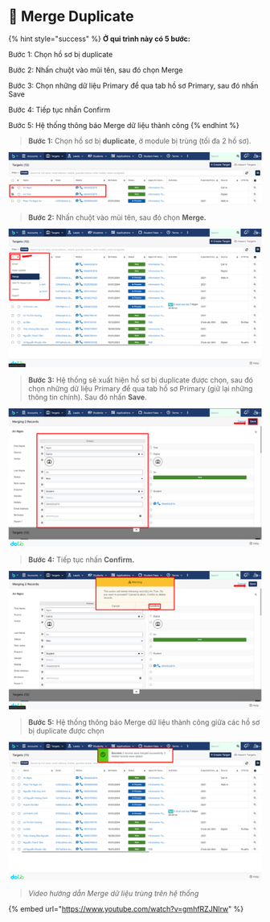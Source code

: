 # 🤲 Merge Duplicate

{% hint style="success" %}
**Ở qui trình này có 5 bước:**

Bước 1: Chọn hồ sơ bị duplicate

Bước 2: Nhấn chuột vào mũi tên, sau đó chọn Merge

Bước 3: Chọn những dữ liệu Primary để qua tab hồ sơ Primary, sau đó nhấn Save

Bước 4: Tiếp tục nhấn Confirm

Bước 5: Hệ thống thông báo Merge dữ liệu thành công
{% endhint %}

> **Bước 1:** Chọn hồ sơ bị **duplicate**, ở module bị trùng (tối đa 2 hồ sơ).

![](<../../.gitbook/assets/image (115) (1).png>)

> **Bước 2:** Nhấn chuột vào mũi tên, sau đó chọn **Merge.**

![](<../../.gitbook/assets/image (114) (1) (1) (1).png>)

> **Bước 3:** Hệ thống sẽ xuất hiện hồ sơ bị duplicate được chọn, sau đó chọn những dữ liệu Primary để qua tab hồ sơ Primary (giữ lại những thông tin chính). Sau đó nhấn **Save**.

![](<../../.gitbook/assets/image (121) (1) (1) (1).png>)

> **Bước 4:** Tiếp tục nhấn **Confirm.**

![](<../../.gitbook/assets/image (107) (2).png>)

> **Bước 5:** Hệ thống thông báo Merge dữ liệu thành công giữa các hồ sơ bị duplicate được chọn

![](<../../.gitbook/assets/image (119) (1) (1).png>)

> _Video hướng dẫn Merge dữ liệu trùng trên hệ thống_

{% embed url="https://www.youtube.com/watch?v=gmhfRZJNIrw" %}
